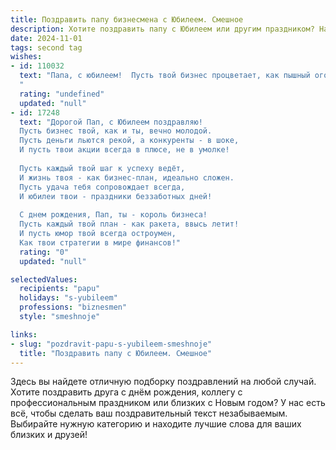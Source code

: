 ```yaml
---
title: Поздравить папу бизнесмена с Юбилеем. Смешное
description: Хотите поздравить папу с Юбилеем или другим праздником? Наш ИИ создаст незабываемое поздравление, а вы обязательно выделитесь среди других.  
date: 2024-11-01
tags: second tag
wishes:
- id: 110032
  text: "Папа, с юбилеем!  Пусть твой бизнес процветает, как пышный огород после дождя – урожай будет богатым, а конкуренты –  помидорами, которые никто не захочет покупать!  Желаю тебе столько денег, чтобы  на  каждой купюре можно было  построить  маленький  замок из песка, а  замок из настоящего кирпича – чтобы  ты смог  выстроить из  всего  этого  богатства!  Будь  здоров,  бодр  и  весел,  как  пират,  нашедший  клад,  — только  без  попугаев!
  "
  rating: "undefined"
  updated: "null"
- id: 17248
  text: "Дорогой Пап, с Юбилеем поздравляю!
  Пусть бизнес твой, как и ты, вечно молодой.
  Пусть деньги льются рекой, а конкуренты - в шоке,
  И пусть твои акции всегда в плюсе, не в умолке!
  
  Пусть каждый твой шаг к успеху ведёт,
  И жизнь твоя - как бизнес-план, идеально сложен.
  Пусть удача тебя сопровождает всегда,
  И юбилеи твои - праздники беззаботных дней!
  
  С днем рождения, Пап, ты - король бизнеса!
  Пусть каждый твой план - как ракета, ввысь летит!
  И пусть юмор твой всегда остроумен,
  Как твои стратегии в мире финансов!"
  rating: "0"
  updated: "null"

selectedValues:
  recipients: "papu"
  holidays: "s-yubileem"
  professions: "biznesmen"
  style: "smeshnoje"

links:
- slug: "pozdravit-papu-s-yubileem-smeshnoje"
  title: "Поздравить папу с Юбилеем. Смешное"
---
```


Здесь вы найдете отличную подборку поздравлений на любой случай. 
Хотите поздравить друга с днём рождения, коллегу с профессиональным праздником или близких с Новым годом? У нас есть всё, чтобы сделать ваш поздравительный текст незабываемым. Выбирайте нужную категорию и находите лучшие слова для ваших близких и друзей!
